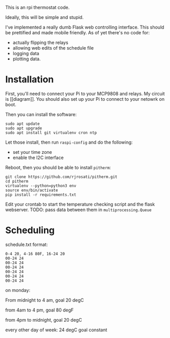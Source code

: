 This is an rpi thermostat code.

Ideally, this will be simple and stupid.

I've implemented a really dumb Flask web controlling interface. This should be prettified and made mobile friendly.
As of yet there's no code for:
* actually flipping the relays
* allowing web edits of the schedule file
* logging data
* plotting data.

# Installation
First, you'll need to connect your Pi to your MCP9808 and relays. My circuit is
[[diagram]]. You should also set up your Pi to connect to your netowrk on boot.

Then you can install the software:

    sudo apt update
    sudo apt upgrade
    sudo apt install git virtualenv cron ntp

Let those install, then run `raspi-config` and do the following:
* set your time zone
* enable the I2C interface

Reboot, then you should be able to install `pitherm`:

    git clone https://github.com/rjrosati/pitherm.git
    cd pitherm
    virtualenv --python=python3 env
    source env/bin/activate
    pip install -r requirements.txt

Edit your crontab to start the temperature checking script and the flask webserver.
TODO: pass data between them in `multiprocessing.Queue`

# Scheduling
schedule.txt format:

    0-4 20, 4-16 80F, 16-24 20
    00-24 24
    00-24 24
    00-24 24
    00-24 24
    00-24 24
    00-24 24

on monday:

From midnight to 4 am, goal 20 degC

from 4am to 4 pm, goal 80 degF

from 4pm to midnight, goal 20 degC

every other day of week:
24 degC goal constant
